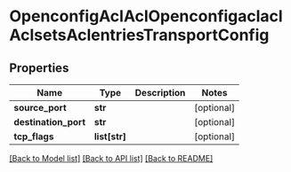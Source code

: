 # OpenconfigAclAclOpenconfigaclaclAclsetsAclentriesTransportConfig

## Properties
Name | Type | Description | Notes
------------ | ------------- | ------------- | -------------
**source_port** | **str** |  | [optional] 
**destination_port** | **str** |  | [optional] 
**tcp_flags** | **list[str]** |  | [optional] 

[[Back to Model list]](../README.md#documentation-for-models) [[Back to API list]](../README.md#documentation-for-api-endpoints) [[Back to README]](../README.md)


